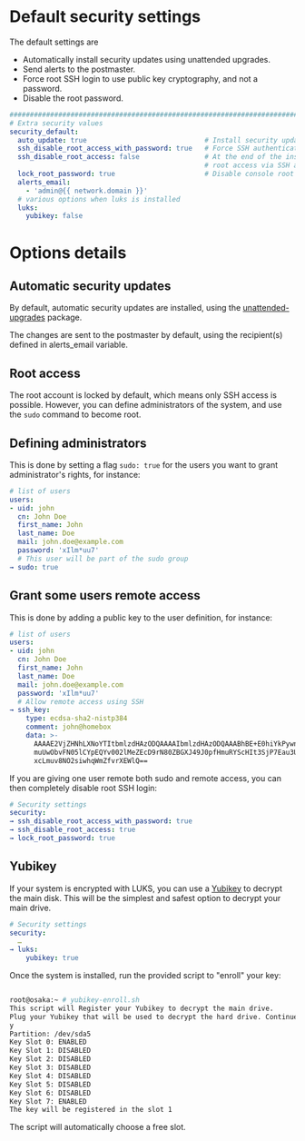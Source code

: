 # Default security settings

The default settings are

- Automatically install security updates using unattended upgrades.
- Send alerts to the postmaster.
- Force root SSH login to use public key cryptography, and not a password.
- Disable the root password.

```yaml
###############################################################################
# Extra security values
security_default:
  auto_update: true                             # Install security updates automatically, using unattended-upgrades
  ssh_disable_root_access_with_password: true   # Force SSH authentication to use public / private key
  ssh_disable_root_access: false                # At the end of the installation, completely disable remote
                                                # root access via SSH and force the use of sudo for the administrators
  lock_root_password: true                      # Disable console root access by locking root password.
  alerts_email:
    - 'admin@{{ network.domain }}'
  # various options when luks is installed
  luks:
    yubikey: false

```

# Options details

## Automatic security updates

By default, automatic security updates are installed, using the
[unattended-upgrades](https://wiki.debian.org/UnattendedUpgrades) package.

The changes are sent to the postmaster by default, using the recipient(s) defined in alerts_email variable.

## Root access

The root account is locked by default, which means only SSH access is possible. However, you can define administrators
of the system, and use the `sudo` command to become root.

## Defining administrators

This is done by setting a flag `sudo: true` for the users you want to grant administrator's rights, for instance:

```yaml
# list of users
users:
- uid: john
  cn: John Doe
  first_name: John
  last_name: Doe
  mail: john.doe@example.com
  password: 'xIlm*uu7'
  # This user will be part of the sudo group
→ sudo: true
```

## Grant some users remote access

This is done by adding a public key to the user definition, for instance:

```yaml
# list of users
users:
- uid: john
  cn: John Doe
  first_name: John
  last_name: Doe
  mail: john.doe@example.com
  password: 'xIlm*uu7'
  # Allow remote access using SSH
→ ssh_key:
    type: ecdsa-sha2-nistp384
    comment: john@homebox
    data: >-
      AAAAE2VjZHNhLXNoYTItbmlzdHAzODQAAAAIbmlzdHAzODQAAABhBE+E0hiYkPywn43g2J5s5t8mGq
      muUwObvFN05lCYpEQYv002lMeZEcD9rN80ZBGXJ49J0pfHmuRYScHIt3SjP7Eau3UrGebHvXSBzqPI
      xcLmuv8NO2siwhqWmZfvrXEWlQ==
```

If you are giving one user remote both sudo and remote access, you can then completely disable root SSH login:

```yaml
# Security settings
security:
→ ssh_disable_root_access_with_password: true
→ ssh_disable_root_access: true
→ lock_root_password: true

```

## Yubikey

If your system is encrypted with LUKS, you can use a [Yubikey](https://en.wikipedia.org/wiki/YubiKey) to decrypt the
main disk. This will be the simplest and safest option to decrypt your main drive.

```yaml
# Security settings
security:
  …
→ luks:
    yubikey: true

```

Once the system is installed, run the provided script to "enroll" your key:

```sh

root@osaka:~ # yubikey-enroll.sh
This script will Register your Yubikey to decrypt the main drive.
Plug your Yubikey that will be used to decrypt the hard drive. Continue (y/n) ?
y
Partition: /dev/sda5
Key Slot 0: ENABLED
Key Slot 1: DISABLED
Key Slot 2: DISABLED
Key Slot 3: DISABLED
Key Slot 4: DISABLED
Key Slot 5: DISABLED
Key Slot 6: DISABLED
Key Slot 7: ENABLED
The key will be registered in the slot 1

```

The script will automatically choose a free slot.
